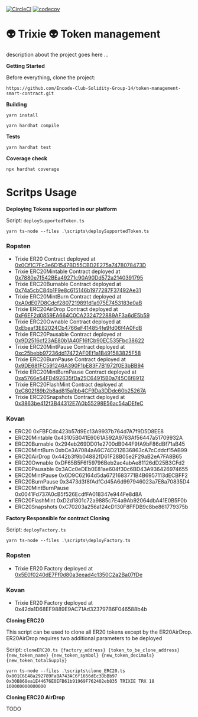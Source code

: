 [![CircleCI](https://dl.circleci.com/status-badge/img/gh/Encode-Club-Solidity-Group-14/project_week_02/tree/main.svg?style=svg)](https://dl.circleci.com/status-badge/redirect/gh/Encode-Club-Solidity-Group-14/project_week_02/tree/main)
[![codecov](https://codecov.io/gh/Encode-Club-Solidity-Group-14/project_week_02/branch/main/graph/badge.svg?token=ZISTHFFZFW)](https://codecov.io/gh/Encode-Club-Solidity-Group-14/project_week_02)

# :alien: Trixie :alien: Token management 

description about the project goes here ...


**Getting Started**

Before everything, clone the project:

```
https://github.com/Encode-Club-Solidity-Group-14/token-management-smart-contract.git
```

**Building**

```
yarn install
```

```
yarn hardhat compile
```

**Tests**

```
yarn hardhat test
```

**Coverage check**

```
npx hardhat coverage
```

# Scritps Usage

**Deploying Tokens supported in our platform**

Script: ``deploySupportedToken.ts``

```
yarn ts-node --files .\scripts\deploySupportedToken.ts
```

### Ropsten

- Trixie ER20 Contract deployed at [0x0Cf1C7Fc3e6D1547BD55CBD2E275a7478078473D](https://ropsten.etherscan.io/address/0x1F441bD0E8896E1D6a1D890033Ea82Bd3103dF0e)
- Trixie ERC20Mintable Contract deployed at [0x7880e7f542BEa49271c90A90Dd572a2140391795](https://ropsten.etherscan.io/address/0x7880e7f542BEa49271c90A90Dd572a2140391795)
- Trixie ERC20Burnable Contract deployed at [0x74a5cbC84b1F9e8c615146b1977287F37492Ae31](https://ropsten.etherscan.io/address/0x74a5cbC84b1F9e8c615146b1977287F37492Ae31)
- Trixie ERC20MintBurn Contract deployed at [0xA0dE07D8Cdcf2807219891d1a975E7453183e0aB](https://ropsten.etherscan.io/address/0xA0dE07D8Cdcf2807219891d1a975E7453183e0aB)
- Trixie ERC20AirDrop Contract deployed at [0xF6EF2d0859EA664C0CA2324722889AF3a6dE5b59](https://ropsten.etherscan.io/address/0xF6EF2d0859EA664C0CA2324722889AF3a6dE5b59)
- Trixie ERC20Ownable Contract deployed at [0xEbeaf3E82024Cb4766eF414854fe9fd06f4A0FdB](https://ropsten.etherscan.io/address/0xEbeaf3E82024Cb4766eF414854fe9fd06f4A0FdB)
- Trixie ERC20Pausable Contract deployed at [0x9D2516cf23AE80b1A40F16fCb90EC535Fbc38622](https://ropsten.etherscan.io/address/0x9D2516cf23AE80b1A40F16fCb90EC535Fbc38622)
- Trixie ERC20MintPause Contract deployed at [0xc25bebb97236dd17472AF0Ef1a1B491583825F58](https://ropsten.etherscan.io/address/0xc25bebb97236dd17472AF0Ef1a1B491583825F58)
- Trixie ERC20BurnPause Contract deployed at [0x9DE68fFC591246A390F1bE83F7B1972f0E3bBB94](https://ropsten.etherscan.io/address/0x9DE68fFC591246A390F1bE83F7B1972f0E3bBB94)
- Trixie ERC20MintBurnPause Contract deployed at [0xa5766e54FD492635fDa25C64915B0a745C6f8912](https://ropsten.etherscan.io/address/0xa5766e54FD492635fDa25C64915B0a745C6f8912)
- Trixie ERC20FlashMint Contract deployed at [0xC802f89b2b8ad815a1bb4CF9Da3DDdc60b25267A](https://ropsten.etherscan.io/address/0xC802f89b2b8ad815a1bb4CF9Da3DDdc60b25267A)
- Trixie ERC20Snapshots Contract deployed at [0x3863be412f3B44312E7A0b55298E56ac54aDEfeC](https://ropsten.etherscan.io/address/0x3863be412f3B44312E7A0b55298E56ac54aDEfeC)

### Kovan

- ERC20 0xFBFCdc423b57d9Ec13A9937b764d7A7f9D5D8EE8
- ERC20Mintable 0x43105B041E6061A592A9763Af56447a51709932A
- ERC20Burnable 0x294eb269DD01e2700dB044F9fA9bF86dBf71aB45
- ERC20MintBurn 0xbCe3A7084aA6C74D212B36863cA7cCddcf15AB99
- ERC20AirDrop 0x442b3f9b04882fD61F28B05e2F29aB2eA7FA8B65
- ERC20Ownable 0xDF65B5F6f59796Beb2ac4abAe81126dD25B3CFd2
- ERC20Pausable 0x3ACc0eDEb0E81ae604f30c6BD43A936426974655
- ERC20MintPause 0x6D9C62164d5da6721683771B4B6957113dECBFF2
- ERC20BurnPause 0x3473d3f8fAdfCd45A6d997946023a7E8a70835D4
- ERC20MintBurnPause 0x0041Fd737A0cB5f526EcdfFA018347e944Fe8d8A
- ERC20FlashMint 0xD2d1801c72a9885c7E4a9Ab92064dbA41E0B5F0b
- ERC20Snapshots 0xC70203a256a124cD130F8FFDB9c8be861779375b

**Factory Responsible for contract Cloning**

Script: ``deployFactory.ts``

```
yarn ts-node --files .\scripts\deployFactory.ts
```

### Ropsten

- Trixie ER20 Factory deployed at [0x5E0f0240dE7Ff0d80a3eead4c1350C2a2Ba07fDe](https://ropsten.etherscan.io/address/0x5E0f0240dE7Ff0d80a3eead4c1350C2a2Ba07fDe)

### Kovan

- Trixie ER20 Factory deployed at 0x42da1D68EF9889E9AC71Ad323797B6F046588b4b

**Cloning ERC20**

This script can be used to clone all ER20 tokens except by the ER20AirDrop. ER20AirDrop requires two additional parameters to be deployed

Script: ``cloneERC20.ts {factory_address} {token_to_be_clone_address} {new_token_name} {new_token_symbol} {new_token_decimals} {new_token_totalSupply}``

```
yarn ts-node --files .\scripts\clone_ERC20.ts 0x801C6E48a292789FaBA743AC6f1656dEc3DbBb97 0x30B868ea1E44676E0EFB61b91969F762402eb835 TRIXIE TRX 18 100000000000000
```

**Cloning ERC20 AirDrop**

TODO

